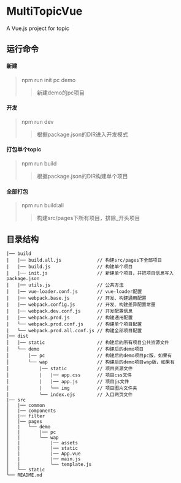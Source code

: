 # MultiTopicVue
A Vue.js project for topic

## 运行命令
#### 新建
> npm run init pc demo
>> 新建demo的pc项目
#### 开发
> npm run dev
>> 根据package.json的DIR进入开发模式

#### 打包单个topic
> npm run build
>> 根据package.json的DIR构建单个项目

#### 全部打包
> npm run build:all
>> 构建src/pages下所有项目，排除_开头项目

## 目录结构

    |── build
    |   |── build.all.js             // 构建src/pages下全部项目
    |   |── build.js                 // 构建单个项目
    |   |── init.js                  // 新建单个项目，并把项目信息写入package.json
    |   |── utils.js                 // 公共方法
    |   |── vue-loader.conf.js       // vue-loader配置
    |   |── webpack.base.js          // 开发、构建通用配置
    |   |── webpack.config.js        // 开发、构建差异配置常量
    |   |── webpack.dev.conf.js      // 开发配置信息
    |   |── webpack.prod.js          // 构建通用配置
    |   └── webpack.prod.conf.js     // 构建单个项目配置
    |   └── webpack.prod.all.conf.js // 构建全部项目配置
    |── dist
    │   |── static                   // 构建后的所有项目公共资源文件
    │   └── demo                     // 构建后的demo项目
    │       |── pc                   // 构建后的demo项目pc版，如果有
    │       └── wap                  // 构建后的demo项目wap版，如果有
    │           |── static           // 项目资源文件
    │           |   |── app.css      // 项目css文件
    │           |   |── app.js       // 项目js文件
    │           |   └── img          // 项目图片文件夹
    │           └── index.ejs        // 入口网页文件
    |── src
    │   |── common
    │   |── components
    │   |── filter
    │   |── pages
    │   |   └── demo
    │   |       |── pc
    │   |       └── wap
    │   |           |── assets
    │   |           |── static
    │   |           |── App.vue
    │   |           |── main.js
    │   |           └── template.js
    │   └── static
    └── README.md